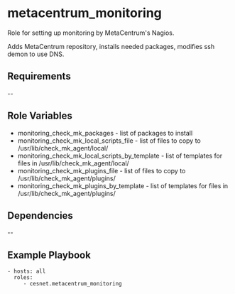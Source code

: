 metacentrum_monitoring
======================

Role for setting up monitoring by MetaCentrum's Nagios.

Adds MetaCentrum repository, installs needed packages, modifies ssh demon to use DNS.

Requirements
------------

--

Role Variables
--------------

- monitoring_check_mk_packages - list of packages to install
- monitoring_check_mk_local_scripts_file - list of files to copy to /usr/lib/check_mk_agent/local/
- monitoring_check_mk_local_scripts_by_template - list of templates for files in /usr/lib/check_mk_agent/local/  
- monitoring_check_mk_plugins_file - list of files to copy to /usr/lib/check_mk_agent/plugins/
- monitoring_check_mk_plugins_by_template - list of templates for files in /usr/lib/check_mk_agent/plugins/

Dependencies
------------

--

Example Playbook
----------------

    - hosts: all
      roles:
         - cesnet.metacentrum_monitoring


